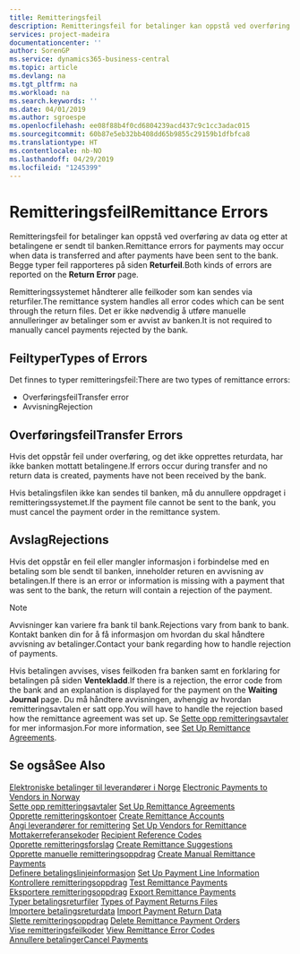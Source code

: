```yaml
---
title: Remitteringsfeil
description: Remitteringsfeil for betalinger kan oppstå ved overføring av data og etter at betalingene er sendt til banken. Begge typer feil rapporteres på siden Returfeil.
services: project-madeira
documentationcenter: ''
author: SorenGP
ms.service: dynamics365-business-central
ms.topic: article
ms.devlang: na
ms.tgt_pltfrm: na
ms.workload: na
ms.search.keywords: ''
ms.date: 04/01/2019
ms.author: sgroespe
ms.openlocfilehash: ee08f88b4f0cd6804239acd437c9c1cc3adac015
ms.sourcegitcommit: 60b87e5eb32bb408dd65b9855c29159b1dfbfca8
ms.translationtype: HT
ms.contentlocale: nb-NO
ms.lasthandoff: 04/29/2019
ms.locfileid: "1245399"
---
```

# <a name="remittance-errors"></a><span data-ttu-id="27491-104">Remitteringsfeil</span><span class="sxs-lookup"><span data-stu-id="27491-104">Remittance Errors</span></span>
<span data-ttu-id="27491-105">Remitteringsfeil for betalinger kan oppstå ved overføring av data og etter at betalingene er sendt til banken.</span><span class="sxs-lookup"><span data-stu-id="27491-105">Remittance errors for payments may occur when data is transferred and after payments have been sent to the bank.</span></span> <span data-ttu-id="27491-106">Begge typer feil rapporteres på siden **Returfeil**.</span><span class="sxs-lookup"><span data-stu-id="27491-106">Both kinds of errors are reported on the **Return Error** page.</span></span>  

<span data-ttu-id="27491-107">Remitteringssystemet håndterer alle feilkoder som kan sendes via returfiler.</span><span class="sxs-lookup"><span data-stu-id="27491-107">The remittance system handles all error codes which can be sent through the return files.</span></span> <span data-ttu-id="27491-108">Det er ikke nødvendig å utføre manuelle annulleringer av betalinger som er avvist av banken.</span><span class="sxs-lookup"><span data-stu-id="27491-108">It is not required to manually cancel payments rejected by the bank.</span></span>  

## <a name="types-of-errors"></a><span data-ttu-id="27491-109">Feiltyper</span><span class="sxs-lookup"><span data-stu-id="27491-109">Types of Errors</span></span>  
<span data-ttu-id="27491-110">Det finnes to typer remitteringsfeil:</span><span class="sxs-lookup"><span data-stu-id="27491-110">There are two types of remittance errors:</span></span>  

- <span data-ttu-id="27491-111">Overføringsfeil</span><span class="sxs-lookup"><span data-stu-id="27491-111">Transfer error</span></span>  
- <span data-ttu-id="27491-112">Avvisning</span><span class="sxs-lookup"><span data-stu-id="27491-112">Rejection</span></span>  

## <a name="transfer-errors"></a><span data-ttu-id="27491-113">Overføringsfeil</span><span class="sxs-lookup"><span data-stu-id="27491-113">Transfer Errors</span></span>  
<span data-ttu-id="27491-114">Hvis det oppstår feil under overføring, og det ikke opprettes returdata, har ikke banken mottatt betalingene.</span><span class="sxs-lookup"><span data-stu-id="27491-114">If errors occur during transfer and no return data is created, payments have not been received by the bank.</span></span>  

<span data-ttu-id="27491-115">Hvis betalingsfilen ikke kan sendes til banken, må du annullere oppdraget i remitteringssystemet.</span><span class="sxs-lookup"><span data-stu-id="27491-115">If the payment file cannot be sent to the bank, you must cancel the payment order in the remittance system.</span></span>  

## <a name="rejections"></a><span data-ttu-id="27491-116">Avslag</span><span class="sxs-lookup"><span data-stu-id="27491-116">Rejections</span></span>  
<span data-ttu-id="27491-117">Hvis det oppstår en feil eller mangler informasjon i forbindelse med en betaling som ble sendt til banken, inneholder returen en avvisning av betalingen.</span><span class="sxs-lookup"><span data-stu-id="27491-117">If there is an error or information is missing with a payment that was sent to the bank, the return will contain a rejection of the payment.</span></span>  

> [!NOTE]  
>  <span data-ttu-id="27491-118">Avvisninger kan variere fra bank til bank.</span><span class="sxs-lookup"><span data-stu-id="27491-118">Rejections vary from bank to bank.</span></span> <span data-ttu-id="27491-119">Kontakt banken din for å få informasjon om hvordan du skal håndtere avvisning av betalinger.</span><span class="sxs-lookup"><span data-stu-id="27491-119">Contact your bank regarding how to handle rejection of payments.</span></span>  

<span data-ttu-id="27491-120">Hvis betalingen avvises, vises feilkoden fra banken samt en forklaring for betalingen på siden **Ventekladd**.</span><span class="sxs-lookup"><span data-stu-id="27491-120">If there is a rejection, the error code from the bank and an explanation is displayed for the payment on the **Waiting Journal** page.</span></span> <span data-ttu-id="27491-121">Du må håndtere avvisningen, avhengig av hvordan remitteringsavtalen er satt opp.</span><span class="sxs-lookup"><span data-stu-id="27491-121">You will have to handle the rejection based how the remittance agreement was set up.</span></span> <span data-ttu-id="27491-122">Se [Sette opp remitteringsavtaler](how-to-set-up-remittance-agreements.md) for mer informasjon.</span><span class="sxs-lookup"><span data-stu-id="27491-122">For more information, see [Set Up Remittance Agreements](how-to-set-up-remittance-agreements.md).</span></span>  

## <a name="see-also"></a><span data-ttu-id="27491-123">Se også</span><span class="sxs-lookup"><span data-stu-id="27491-123">See Also</span></span>  
 <span data-ttu-id="27491-124">[Elektroniske betalinger til leverandører i Norge](electronic-payments-to-vendors-in-norway.md) </span><span class="sxs-lookup"><span data-stu-id="27491-124">[Electronic Payments to Vendors in Norway](electronic-payments-to-vendors-in-norway.md) </span></span>  
 <span data-ttu-id="27491-125">[Sette opp remitteringsavtaler](how-to-set-up-remittance-agreements.md) </span><span class="sxs-lookup"><span data-stu-id="27491-125">[Set Up Remittance Agreements](how-to-set-up-remittance-agreements.md) </span></span>  
 <span data-ttu-id="27491-126">[Opprette remitteringskontoer](how-to-create-remittance-accounts.md) </span><span class="sxs-lookup"><span data-stu-id="27491-126">[Create Remittance Accounts](how-to-create-remittance-accounts.md) </span></span>  
 <span data-ttu-id="27491-127">[Angi leverandører for remittering](how-to-set-up-vendors-for-remittance.md) </span><span class="sxs-lookup"><span data-stu-id="27491-127">[Set Up Vendors for Remittance](how-to-set-up-vendors-for-remittance.md) </span></span>  
 <span data-ttu-id="27491-128">[Mottakerreferansekoder](recipient-reference-codes.md) </span><span class="sxs-lookup"><span data-stu-id="27491-128">[Recipient Reference Codes](recipient-reference-codes.md) </span></span>  
 <span data-ttu-id="27491-129">[Opprette remitteringsforslag](how-to-create-remittance-suggestions.md) </span><span class="sxs-lookup"><span data-stu-id="27491-129">[Create Remittance Suggestions](how-to-create-remittance-suggestions.md) </span></span>  
 <span data-ttu-id="27491-130">[Opprette manuelle remitteringsoppdrag](how-to-create-manual-remittance-payments.md) </span><span class="sxs-lookup"><span data-stu-id="27491-130">[Create Manual Remittance Payments](how-to-create-manual-remittance-payments.md) </span></span>  
 <span data-ttu-id="27491-131">[Definere betalingslinjeinformasjon](how-to-set-up-payment-line-information.md) </span><span class="sxs-lookup"><span data-stu-id="27491-131">[Set Up Payment Line Information](how-to-set-up-payment-line-information.md) </span></span>  
 <span data-ttu-id="27491-132">[Kontrollere remitteringsoppdrag](how-to-test-remittance-payments.md) </span><span class="sxs-lookup"><span data-stu-id="27491-132">[Test Remittance Payments](how-to-test-remittance-payments.md) </span></span>  
 <span data-ttu-id="27491-133">[Eksportere remitteringsoppdrag](how-to-export-remittance-payments.md) </span><span class="sxs-lookup"><span data-stu-id="27491-133">[Export Remittance Payments](how-to-export-remittance-payments.md) </span></span>  
 <span data-ttu-id="27491-134">[Typer betalingsreturfiler](types-of-payment-returns-files.md) </span><span class="sxs-lookup"><span data-stu-id="27491-134">[Types of Payment Returns Files](types-of-payment-returns-files.md) </span></span>  
 <span data-ttu-id="27491-135">[Importere betalingsreturdata](how-to-import-payment-return-data.md) </span><span class="sxs-lookup"><span data-stu-id="27491-135">[Import Payment Return Data](how-to-import-payment-return-data.md) </span></span>  
 <span data-ttu-id="27491-136">[Slette remitteringsoppdrag](how-to-delete-remittance-payment-orders.md) </span><span class="sxs-lookup"><span data-stu-id="27491-136">[Delete Remittance Payment Orders](how-to-delete-remittance-payment-orders.md) </span></span>  
 <span data-ttu-id="27491-137">[Vise remitteringsfeilkoder](how-to-view-remittance-error-codes.md) </span><span class="sxs-lookup"><span data-stu-id="27491-137">[View Remittance Error Codes](how-to-view-remittance-error-codes.md) </span></span>  
 [<span data-ttu-id="27491-138">Annullere betalinger</span><span class="sxs-lookup"><span data-stu-id="27491-138">Cancel Payments</span></span>](how-to-cancel-payments.md)
